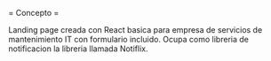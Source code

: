     
= Concepto = 
 
 Landing page creada con React basica para empresa de servicios de mantenimiento IT con formulario incluido. 
 Ocupa como libreria de notificacion la libreria llamada Notiflix. 

